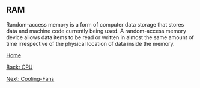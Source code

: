 ## RAM 
Random-access memory is a form of computer data storage that stores data and machine code currently being used. A random-access memory device allows data items to be read or written in almost the same amount of time 
irrespective of the physical location of data inside the memory.

[Home](README.md)

[Back: CPU](CPU.md)

[Next: Cooling-Fans](Cooling-Fans.md)

